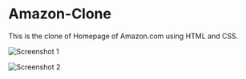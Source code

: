 # Amazon-Clone
This is the clone of Homepage of Amazon.com using HTML and CSS.

![Screenshot 1](https://github.com/ketaki-karambelkar/Amazon-Clone/assets/156402972/722ace34-b3a7-47df-b4a9-62ac94077ae7)

![Screenshot 2](https://github.com/ketaki-karambelkar/Amazon-Clone/assets/156402972/664afbdc-eedd-4e9a-ab4e-847b8e689170)
